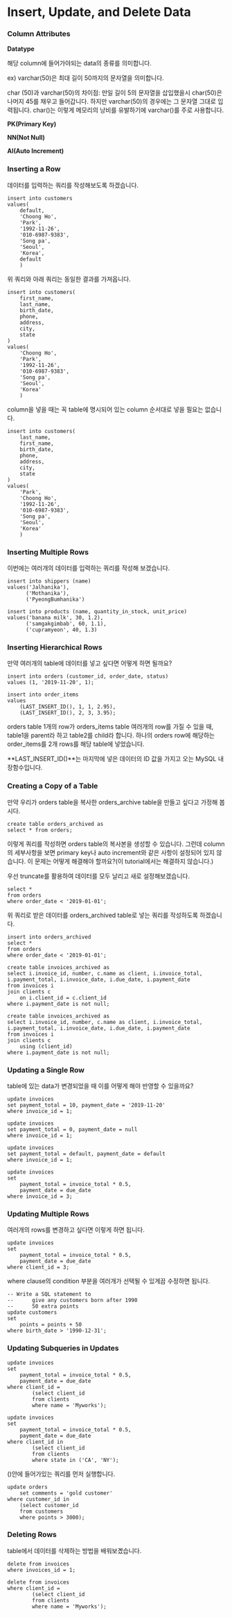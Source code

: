 # Insert, Update, and Delete Data

### Column Attributes

**Datatype**

해당 column에 들어가야되는 data의 종류를 의미합니다.

ex) varchar(50)은 최대 길이 50까지의 문자열을 의미합니다. 

char (50)과 varchar(50)의 차이점: 만일 길이 5의 문자열을 삽입했을시 char(50)은 나머지 45를 채우고 들어갑니다. 하지만 varchar(50)의 경우에는 그 문자열 그대로 입력됩니다. char()는 이렇게 메모리의 낭비를 유발하기에 varchar()를 주로 사용합니다.

**PK(Primary Key)**

**NN(Not Null)**

**AI(Auto Increment)**

### Inserting a Row

데이터를 입력하는 쿼리를 작성해보도록 하겠습니다.

```mysql
insert into customers
values(
	default,
    'Choong Ho',
    'Park',
    '1992-11-26',
    '010-6987-9383',
    'Song pa',
    'Seoul',
    'Korea',
    default
    )
```

위 쿼리와 아래 쿼리는 동일한 결과를 가져옵니다.

```mysql
insert into customers(
	first_name,
    last_name,
    birth_date,
    phone,
    address,
    city,
    state
)
values(
    'Choong Ho',
    'Park',
    '1992-11-26',
    '010-6987-9383',
    'Song pa',
    'Seoul',
    'Korea'
    )
```

column을 넣을 때는 꼭 table에 명시되어 있는 column 순서대로 넣을 필요는 없습니다.

```mysql
insert into customers(
    last_name,
	first_name,
    birth_date,
    phone,
    address,
    city,
    state
)
values(
    'Park',
    'Choong Ho',
    '1992-11-26',
    '010-6987-9383',
    'Song pa',
    'Seoul',
    'Korea'
    )
```

### Inserting Multiple Rows

이번에는 여러개의 데이터를 입력하는 쿼리를 작성해 보겠습니다.

```mysql
insert into shippers (name)
values('Jalhanika'),
	  ('Mothanika'),
	  ('PyeongBumhanika')
```

```mysql
insert into products (name, quantity_in_stock, unit_price)
values('banana milk', 30, 1.2),
	  ('samgakgimbab', 60, 1.1),
	  ('cupramyeon', 40, 1.3)
```

### Inserting Hierarchical Rows

만약 여러개의 table에 데이터를 넣고 싶다면 어떻게 하면 될까요? 

```mysql
insert into orders (customer_id, order_date, status)
values (1, '2019-11-20', 1);

insert into order_items
values 
	(LAST_INSERT_ID(), 1, 1, 2.95),
	(LAST_INSERT_ID(), 2, 3, 3.95);
```

orders table 1개의 row가 orders_items table 여러개의 row를 가질 수 있을 때, table1을 parent라 하고 table2를 child라 합니다. 하나의 orders row에 해당하는 order_items를 2개 rows를 해당 table에 넣었습니다.

**LAST_INSERT_ID()**는 마지막에 넣은 데이터의 ID 값을 가지고 오는 MySQL 내장함수입니다.

### Creating a Copy of a Table

만약 우리가 orders table을 복사한 orders_archive table을 만들고 싶다고 가정해 봅시다.

```mysql
create table orders_archived as
select * from orders;
```

이렇게 쿼리를 작성하면 orders table의 복사본을 생성할 수 있습니다. 그런데 column의 세부사항을 보면 primary key나 auto increment와 같은 사항이 설정되어 있지 않습니다. 이 문제는 어떻게 해결해야 할까요?(이 tutorial에서는 해결하지 않습니다.)

우선 truncate를 활용하여 데이터를 모두 날리고 새로 설정해보겠습니다.

```mysql
select * 
from orders
where order_date < '2019-01-01';
```

위 쿼리로 받은 데이터를 orders_archived table로 넣는 쿼리를 작성하도록 하겠습니다.

```mysql
insert into orders_archived
select * 
from orders
where order_date < '2019-01-01';
```

```mysql
create table invoices_archived as
select i.invoice_id, number, c.name as client, i.invoice_total, i.payment_total, i.invoice_date, i.due_date, i.payment_date
from invoices i
join clients c
	on i.client_id = c.client_id
where i.payment_date is not null;
```

```mysql
create table invoices_archived as
select i.invoice_id, number, c.name as client, i.invoice_total, i.payment_total, i.invoice_date, i.due_date, i.payment_date
from invoices i
join clients c
	using (client_id)
where i.payment_date is not null;
```

### Updating a Single Row

table에 있는 data가 변경되었을 때 이를 어떻게 해야 반영할 수 있을까요?

```mysql
update invoices
set payment_total = 10, payment_date = '2019-11-20'
where invoice_id = 1;
```

```mysql
update invoices
set payment_total = 0, payment_date = null
where invoice_id = 1;
```

```mysql
update invoices
set payment_total = default, payment_date = default
where invoice_id = 1;
```

```mysql
update invoices
set 
	payment_total = invoice_total * 0.5,
	payment_date = due_date
where invoice_id = 3;
```

### Updating Multiple Rows

여러개의 rows를 변경하고 싶다면 이렇게 하면 됩니다.

```mysql
update invoices
set 
	payment_total = invoice_total * 0.5,
	payment_date = due_date
where client_id = 3;
```

where clause의 condition 부분을 여러개가 선택될 수 있게끔 수정하면 됩니다.

```mysql
-- Write a SQL statement to
-- 		give any customers born after 1990
-- 		50 extra points
update customers
set 
	points = points + 50
where birth_date > '1990-12-31';
```

### Updating Subqueries in Updates

```mysql
update invoices
set 
	payment_total = invoice_total * 0.5,
    payment_date = due_date
where client_id = 
		(select client_id
		from clients
		where name = 'Myworks');
```

```mysql
update invoices
set 
	payment_total = invoice_total * 0.5,
    payment_date = due_date
where client_id in 
		(select client_id
		from clients
		where state in ('CA', 'NY');
```

()안에 들어가있는 쿼리를 먼저 실행합니다.

```mysql
update orders
	set comments = 'gold customer'
where customer_id in 
	(select customer_id 
	from customers
	where points > 3000);
```

### Deleting Rows

table에서 데이터를 삭제하는 방법을 배워보곘습니다.

```mysql
delete from invoices
where invoices_id = 1;
```

```mysql
delete from invoices
where client_id = 
		(select client_id
		from clients
		where name = 'Myworks');
```

